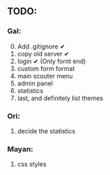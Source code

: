 ## TODO:
### Gal:
0. Add .gitignore ✔
1. copy old server ✔
2. login ✔ (Only fornt end)
3. custom form format
4. main scouter menu
5. admin panel
6. statistics
7. last, and definitely list themes
### Ori:
1. decide the statistics
### Mayan:
1. css styles